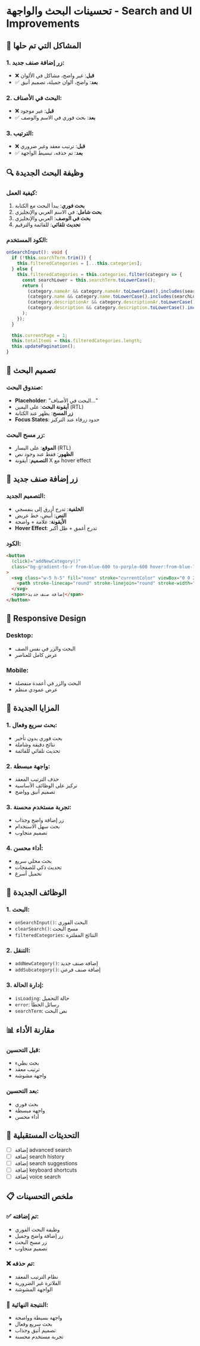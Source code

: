 # تحسينات البحث والواجهة - Search and UI Improvements

## 🎯 المشاكل التي تم حلها

### **1. زر إضافة صنف جديد**:
- ❌ **قبل**: غير واضح، مشاكل في الألوان
- ✅ **بعد**: واضح، ألوان جميلة، تصميم أنيق

### **2. البحث في الأصناف**:
- ❌ **قبل**: غير موجود
- ✅ **بعد**: بحث فوري في الاسم والوصف

### **3. الترتيب**:
- ❌ **قبل**: ترتيب معقد وغير ضروري
- ✅ **بعد**: تم حذفه، تبسيط الواجهة

## 🔍 وظيفة البحث الجديدة

### **كيفية العمل**:
1. **بحث فوري**: يبدأ البحث مع الكتابة
2. **بحث شامل**: في الاسم العربي والإنجليزي
3. **بحث في الوصف**: العربي والإنجليزي
4. **تحديث تلقائي**: للقائمة والترقيم

### **الكود المستخدم**:
```typescript
onSearchInput(): void {
  if (!this.searchTerm.trim()) {
    this.filteredCategories = [...this.categories];
  } else {
    this.filteredCategories = this.categories.filter(category => {
      const searchLower = this.searchTerm.toLowerCase();
      return (
        (category.nameAr && category.nameAr.toLowerCase().includes(searchLower)) ||
        (category.name && category.name.toLowerCase().includes(searchLower)) ||
        (category.descriptionAr && category.descriptionAr.toLowerCase().includes(searchLower)) ||
        (category.description && category.description.toLowerCase().includes(searchLower))
      );
    });
  }
  
  this.currentPage = 1;
  this.totalItems = this.filteredCategories.length;
  this.updatePagination();
}
```

## 🎨 تصميم البحث

### **صندوق البحث**:
- **Placeholder**: "البحث في الأصناف..."
- **أيقونة البحث**: على اليمين (RTL)
- **زر المسح**: يظهر عند الكتابة
- **Focus States**: حدود زرقاء عند التركيز

### **زر مسح البحث**:
- **الموقع**: على اليسار (RTL)
- **الظهور**: فقط عند وجود نص
- **التصميم**: أيقونة X مع hover effect

## 🚀 زر إضافة صنف جديد

### **التصميم الجديد**:
- **الخلفية**: تدرج أزرق إلى بنفسجي
- **النص**: أبيض، خط عريض
- **الأيقونة**: علامة + واضحة
- **Hover Effect**: تدرج أغمق + ظل أكبر

### **الكود**:
```html
<button
  (click)="addNewCategory()"
  class="bg-gradient-to-r from-blue-600 to-purple-600 hover:from-blue-700 hover:to-purple-700 text-white px-6 py-3 rounded-xl transition-all duration-200 flex items-center space-x-2 shadow-lg hover:shadow-xl font-medium"
>
  <svg class="w-5 h-5" fill="none" stroke="currentColor" viewBox="0 0 24 24">
    <path stroke-linecap="round" stroke-linejoin="round" stroke-width="2" d="M12 6v6m0 0v6m0-6h6m-6 0H6"></path>
  </svg>
  <span>إضافة صنف جديد</span>
</button>
```

## 📱 Responsive Design

### **Desktop**:
- البحث والزر في نفس الصف
- عرض كامل للعناصر

### **Mobile**:
- البحث والزر في أعمدة منفصلة
- عرض عمودي منظم

## 🎯 المزايا الجديدة

### **1. بحث سريع وفعال**:
- بحث فوري بدون تأخير
- نتائج دقيقة وشاملة
- تحديث تلقائي للقائمة

### **2. واجهة مبسطة**:
- حذف الترتيب المعقد
- تركيز على الوظائف الأساسية
- تصميم أنيق وواضح

### **3. تجربة مستخدم محسنة**:
- زر إضافة واضح وجذاب
- بحث سهل الاستخدام
- تصميم متجاوب

### **4. أداء محسن**:
- بحث محلي سريع
- تحديث ذكي للصفحات
- تحميل أسرع

## 🔧 الوظائف الجديدة

### **1. البحث**:
- `onSearchInput()`: البحث الفوري
- `clearSearch()`: مسح البحث
- `filteredCategories`: النتائج المفلترة

### **2. التنقل**:
- `addNewCategory()`: إضافة صنف جديد
- `addSubcategory()`: إضافة صنف فرعي

### **3. إدارة الحالة**:
- `isLoading`: حالة التحميل
- `error`: رسائل الخطأ
- `searchTerm`: نص البحث

## 📊 مقارنة الأداء

### **قبل التحسين**:
- بحث بطيء
- ترتيب معقد
- واجهة مشوشة

### **بعد التحسين**:
- بحث فوري
- واجهة مبسطة
- أداء محسن

## 🔄 التحديثات المستقبلية

- [ ] إضافة advanced search
- [ ] إضافة search history
- [ ] إضافة search suggestions
- [ ] إضافة keyboard shortcuts
- [ ] إضافة voice search

## 📋 ملخص التحسينات

### **✅ تم إضافته**:
- وظيفة البحث الفوري
- زر إضافة واضح وجميل
- زر مسح البحث
- تصميم متجاوب

### **❌ تم حذفه**:
- نظام الترتيب المعقد
- الفلاترة غير الضرورية
- الواجهة المشوشة

### **🎯 النتيجة النهائية**:
- واجهة بسيطة وواضحة
- بحث سريع وفعال
- تصميم أنيق وجذاب
- تجربة مستخدم محسنة
